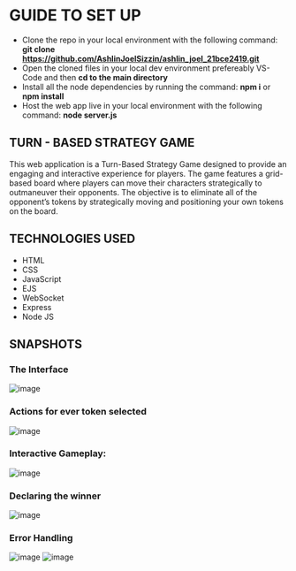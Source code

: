 # GUIDE TO SET UP
* Clone the repo in your local environment with the following command: **git clone https://github.com/AshlinJoelSizzin/ashlin_joel_21bce2419.git**
* Open the cloned files in your local dev environment prefereably VS-Code and then **cd to the main directory**
* Install all the node dependencies by running the command: **npm i** or **npm install**
* Host the web app live in your local environment with the following command: **node server.js**

## TURN - BASED STRATEGY GAME
This web application is a Turn-Based Strategy Game designed to provide an engaging and interactive experience for players. The game features a grid-based board where players can move their characters strategically to outmaneuver their opponents. The objective is to eliminate all of the opponent’s tokens by strategically moving and positioning your own tokens on the board.

## TECHNOLOGIES USED
* HTML
* CSS
* JavaScript
* EJS
* WebSocket
* Express
* Node JS

## SNAPSHOTS

### The Interface
![image](https://github.com/user-attachments/assets/0a6e6965-d682-40b3-843d-5c0f64dc9fcf)

### Actions for ever token selected
![image](https://github.com/user-attachments/assets/e0c5c49a-ff65-436d-be1f-fba429091332)

### Interactive Gameplay:
![image](https://github.com/user-attachments/assets/f5e5681f-a1e4-4a2b-afd1-fba5d56c7fb1)

### Declaring the winner
![image](https://github.com/user-attachments/assets/c999d1a7-40ef-4831-8b8d-46dbe3584479)

### Error Handling
![image](https://github.com/user-attachments/assets/f3b5bb0e-e14e-41ef-b3b1-4d19f8ab57f2)
![image](https://github.com/user-attachments/assets/441988cf-49bf-4a07-bff8-9944be1478d6)



